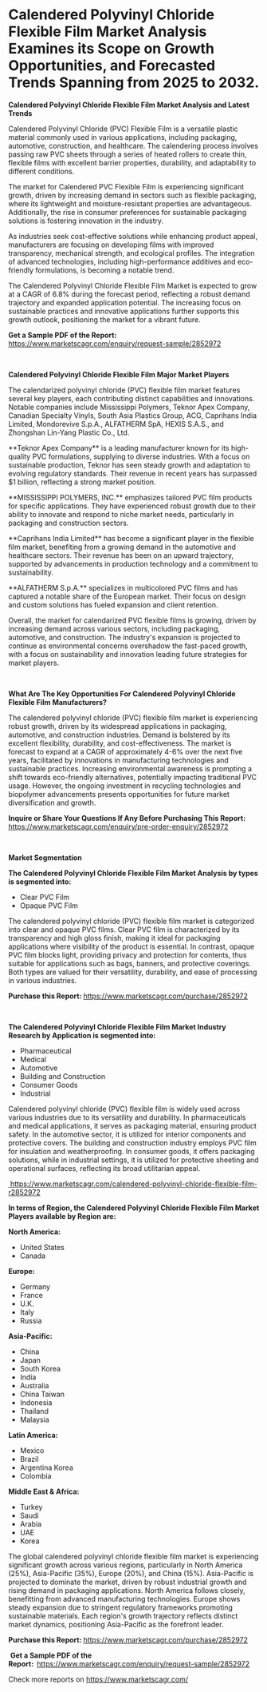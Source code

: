 <p><h1>Calendered Polyvinyl Chloride Flexible Film Market Analysis Examines its Scope on Growth Opportunities, and Forecasted Trends Spanning from 2025 to 2032.</h1></p><p><strong>Calendered Polyvinyl Chloride Flexible Film Market Analysis and Latest Trends</strong></p>
<p><p>Calendered Polyvinyl Chloride (PVC) Flexible Film is a versatile plastic material commonly used in various applications, including packaging, automotive, construction, and healthcare. The calendering process involves passing raw PVC sheets through a series of heated rollers to create thin, flexible films with excellent barrier properties, durability, and adaptability to different conditions. </p><p>The market for Calendered PVC Flexible Film is experiencing significant growth, driven by increasing demand in sectors such as flexible packaging, where its lightweight and moisture-resistant properties are advantageous. Additionally, the rise in consumer preferences for sustainable packaging solutions is fostering innovation in the industry. </p><p>As industries seek cost-effective solutions while enhancing product appeal, manufacturers are focusing on developing films with improved transparency, mechanical strength, and ecological profiles. The integration of advanced technologies, including high-performance additives and eco-friendly formulations, is becoming a notable trend. </p><p>The Calendered Polyvinyl Chloride Flexible Film Market is expected to grow at a CAGR of 6.8% during the forecast period, reflecting a robust demand trajectory and expanded application potential. The increasing focus on sustainable practices and innovative applications further supports this growth outlook, positioning the market for a vibrant future.</p></p>
<p><strong>Get a Sample PDF of the Report:&nbsp;</strong> <a href="https://www.marketscagr.com/enquiry/request-sample/2852972?utm_campaign=1835&utm_medium=2&utm_source=Github&utm_content=ia&utm_term=11032025&utm_id=calendered-polyvinyl-chloride-flexible-film">https://www.marketscagr.com/enquiry/request-sample/2852972</a></p>
<p>&nbsp;</p>
<p><strong>Calendered Polyvinyl Chloride Flexible Film Major Market Players</strong></p>
<p><p>The calendarized polyvinyl chloride (PVC) flexible film market features several key players, each contributing distinct capabilities and innovations. Notable companies include Mississippi Polymers, Teknor Apex Company, Canadian Specialty Vinyls, South Asia Plastics Group, ACG, Caprihans India Limited, Mondorevive S.p.A., ALFATHERM SpA, HEXIS S.A.S., and Zhongshan Lin-Yang Plastic Co., Ltd.</p><p>**Teknor Apex Company** is a leading manufacturer known for its high-quality PVC formulations, supplying to diverse industries. With a focus on sustainable production, Teknor has seen steady growth and adaptation to evolving regulatory standards. Their revenue in recent years has surpassed $1 billion, reflecting a strong market position.</p><p>**MISSISSIPPI POLYMERS, INC.** emphasizes tailored PVC film products for specific applications. They have experienced robust growth due to their ability to innovate and respond to niche market needs, particularly in packaging and construction sectors.</p><p>**Caprihans India Limited** has become a significant player in the flexible film market, benefiting from a growing demand in the automotive and healthcare sectors. Their revenue has been on an upward trajectory, supported by advancements in production technology and a commitment to sustainability.</p><p>**ALFATHERM S.p.A.** specializes in multicolored PVC films and has captured a notable share of the European market. Their focus on design and custom solutions has fueled expansion and client retention.</p><p>Overall, the market for calendarized PVC flexible films is growing, driven by increasing demand across various sectors, including packaging, automotive, and construction. The industry's expansion is projected to continue as environmental concerns overshadow the fast-paced growth, with a focus on sustainability and innovation leading future strategies for market players.</p></p>
<p>&nbsp;</p>
<p><strong>What Are The Key Opportunities For Calendered Polyvinyl Chloride Flexible Film Manufacturers?</strong></p>
<p><p>The calendered polyvinyl chloride (PVC) flexible film market is experiencing robust growth, driven by its widespread applications in packaging, automotive, and construction industries. Demand is bolstered by its excellent flexibility, durability, and cost-effectiveness. The market is forecast to expand at a CAGR of approximately 4-6% over the next five years, facilitated by innovations in manufacturing technologies and sustainable practices. Increasing environmental awareness is prompting a shift towards eco-friendly alternatives, potentially impacting traditional PVC usage. However, the ongoing investment in recycling technologies and biopolymer advancements presents opportunities for future market diversification and growth.</p></p>
<p><strong>Inquire or Share Your Questions If Any Before Purchasing This Report:</strong> <a href="https://www.marketscagr.com/enquiry/pre-order-enquiry/2852972?utm_campaign=1835&utm_medium=2&utm_source=Github&utm_content=ia&utm_term=11032025&utm_id=calendered-polyvinyl-chloride-flexible-film">https://www.marketscagr.com/enquiry/pre-order-enquiry/2852972</a></p>
<p>&nbsp;</p>
<p><strong>Market Segmentation</strong></p>
<p><strong>The Calendered Polyvinyl Chloride Flexible Film Market Analysis by types is segmented into:</strong></p>
<p><ul><li>Clear PVC Film</li><li>Opaque PVC Film</li></ul></p>
<p><p>The calendered polyvinyl chloride (PVC) flexible film market is categorized into clear and opaque PVC films. Clear PVC film is characterized by its transparency and high gloss finish, making it ideal for packaging applications where visibility of the product is essential. In contrast, opaque PVC film blocks light, providing privacy and protection for contents, thus suitable for applications such as bags, banners, and protective coverings. Both types are valued for their versatility, durability, and ease of processing in various industries.</p></p>
<p><strong>Purchase this Report:&nbsp;</strong><a href="https://www.marketscagr.com/purchase/2852972?utm_campaign=1835&utm_medium=2&utm_source=Github&utm_content=ia&utm_term=11032025&utm_id=calendered-polyvinyl-chloride-flexible-film">https://www.marketscagr.com/purchase/2852972</a></p>
<p>&nbsp;</p>
<p><strong>The Calendered Polyvinyl Chloride Flexible Film Market Industry Research by Application is segmented into:</strong></p>
<p><ul><li>Pharmaceutical</li><li>Medical</li><li>Automotive</li><li>Building and Construction</li><li>Consumer Goods</li><li>Industrial</li></ul></p>
<p><p>Calendered polyvinyl chloride (PVC) flexible film is widely used across various industries due to its versatility and durability. In pharmaceuticals and medical applications, it serves as packaging material, ensuring product safety. In the automotive sector, it is utilized for interior components and protective covers. The building and construction industry employs PVC film for insulation and weatherproofing. In consumer goods, it offers packaging solutions, while in industrial settings, it is utilized for protective sheeting and operational surfaces, reflecting its broad utilitarian appeal.</p></p>
<p><a href="https://www.marketscagr.com/calendered-polyvinyl-chloride-flexible-film-r2852972?utm_campaign=1835&utm_medium=2&utm_source=Github&utm_content=ia&utm_term=11032025&utm_id=calendered-polyvinyl-chloride-flexible-film">&nbsp;https://www.marketscagr.com/calendered-polyvinyl-chloride-flexible-film-r2852972</a></p>
<p><strong>In terms of Region, the Calendered Polyvinyl Chloride Flexible Film Market Players available by Region are:</strong></p>
<p>
    <p> <strong> North America: </strong>
        <ul>
            <li>United States</li>
            <li>Canada</li>
        </ul>
        </p> 
    <p> <strong> Europe: </strong>
        <ul>
            <li>Germany</li>
            <li>France</li>
            <li>U.K.</li>
            <li>Italy</li>
            <li>Russia</li>
        </ul>
        </p> 
    <p> <strong> Asia-Pacific: </strong>
        <ul>
            <li>China</li>
            <li>Japan</li>
            <li>South Korea</li>
            <li>India</li>
            <li>Australia</li>
            <li>China Taiwan</li>
            <li>Indonesia</li>
            <li>Thailand</li>
            <li>Malaysia</li>
        </ul>
        </p> 
    <p> <strong> Latin America: </strong>
        <ul>
            <li>Mexico</li>
            <li>Brazil</li>
            <li>Argentina Korea</li>
            <li>Colombia</li>
        </ul>
        </p> 
    <p> <strong> Middle East & Africa: </strong>
        <ul>
            <li>Turkey</li>
            <li>Saudi</li>
            <li>Arabia</li>
            <li>UAE</li>
            <li>Korea</li>
        </ul>
    </p>
    </p>
<p><p>The global calendered polyvinyl chloride flexible film market is experiencing significant growth across various regions, particularly in North America (25%), Asia-Pacific (35%), Europe (20%), and China (15%). Asia-Pacific is projected to dominate the market, driven by robust industrial growth and rising demand in packaging applications. North America follows closely, benefitting from advanced manufacturing technologies. Europe shows steady expansion due to stringent regulatory frameworks promoting sustainable materials. Each region's growth trajectory reflects distinct market dynamics, positioning Asia-Pacific as the forefront leader.</p></p>
<p><strong>Purchase this Report: </strong><a href="https://www.marketscagr.com/purchase/2852972?utm_campaign=1835&utm_medium=2&utm_source=Github&utm_content=ia&utm_term=11032025&utm_id=calendered-polyvinyl-chloride-flexible-film">https://www.marketscagr.com/purchase/2852972</a></p>
<p>&nbsp;<strong>Get a Sample PDF of the Report:&nbsp;&nbsp;</strong><a href="https://www.marketscagr.com/enquiry/request-sample/2852972?utm_campaign=1835&utm_medium=2&utm_source=Github&utm_content=ia&utm_term=11032025&utm_id=calendered-polyvinyl-chloride-flexible-film">https://www.marketscagr.com/enquiry/request-sample/2852972</a></p>
<p><strong></strong></p>
<p>Check more reports on <a href="https://www.marketscagr.com/?utm_campaign=1835&utm_medium=2&utm_source=Github&utm_content=ia&utm_term=11032025&utm_id=calendered-polyvinyl-chloride-flexible-film">https://www.marketscagr.com/</a></p>